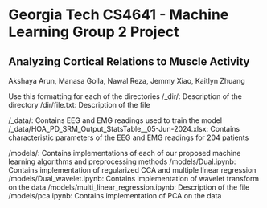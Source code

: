 # Georgia Tech CS4641 - Machine Learning Group 2 Project
## Analyzing Cortical Relations to Muscle Activity
Akshaya Arun, Manasa Golla, Nawal Reza, Jemmy Xiao, Kaitlyn Zhuang

Use this formatting for each of the directories
/_dir/: Description of the directory
/dir/file.txt: Description of the file

/_data/: Contains EEG and EMG readings used to train the model
/_data/HOA_PD_SRM_Output_StatsTable__05-Jun-2024.xlsx: Contains characteristic parameters of the EEG and EMG readings for 204 patients

/models/: Contains implementations of each of our proposed machine learning algorithms and preprocessing methods
/models/Dual.ipynb: Contains implementation of regularized CCA and multiple linear regression
/models/Dual_wavelet.ipynb: Contains implementation of wavelet transform on the data
/models/multi_linear_regression.ipynb: Description of the file
/models/pca.ipynb: Contains implementation of PCA on the data
